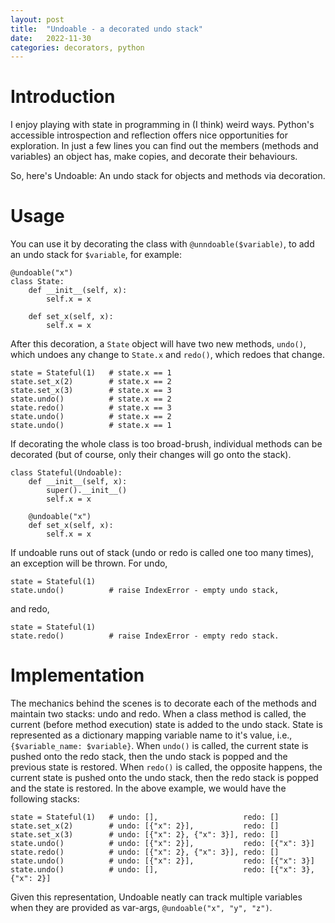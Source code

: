 ```yaml
---
layout: post
title:  "Undoable - a decorated undo stack"
date:   2022-11-30
categories: decorators, python
---
```



# Introduction

I enjoy playing with state in programming in (I think) weird ways.
Python's accessible introspection and reflection offers nice opportunities for exploration.
In just a few lines you can find out the members (methods and variables) an object has, make copies, and decorate their behaviours.

So, here's Undoable: An undo stack for objects and methods via decoration.


# Usage

You can use it by decorating the class with `@unndoable($variable)`, to add an undo stack for `$variable`, for example:

```
@undoable("x")
class State:
    def __init__(self, x):
        self.x = x

    def set_x(self, x):
        self.x = x
```

After this decoration, a `State` object will have two new methods, `undo()`, which undoes any change to `State.x`
and `redo()`, which redoes that change.

```
state = Stateful(1)   # state.x == 1
state.set_x(2)        # state.x == 2
state.set_x(3)        # state.x == 3
state.undo()          # state.x == 2
state.redo()          # state.x == 3
state.undo()          # state.x == 2
state.undo()          # state.x == 1
```

If decorating the whole class is too broad-brush, individual methods can be decorated (but of course, only their changes will go onto the stack).

```
class Stateful(Undoable):
    def __init__(self, x):
        super().__init__()
        self.x = x

    @undoable("x")
    def set_x(self, x):
        self.x = x
```

If undoable runs out of stack (undo or redo is called one too many times), an exception will be thrown.
For undo,

```
state = Stateful(1)
state.undo()          # raise IndexError - empty undo stack,
```

and redo,

```
state = Stateful(1)
state.redo()          # raise IndexError - empty redo stack.
```


# Implementation

The mechanics behind the scenes is to decorate each of the methods and maintain two stacks: undo and redo.
When a class method is called, the current (before method execution) state is added to the undo stack.
State is represented as a dictionary mapping variable name to it's value, i.e., `{$variable_name: $variable}`.
When `undo()` is called, the current state is pushed onto the redo stack, then the undo stack is popped and the previous state is restored.
When `redo()` is called, the opposite happens, the current state is pushed onto the undo stack, then the redo stack is popped and the state is restored.
In the above example, we would have the following stacks:

```
state = Stateful(1)   # undo: [],                   redo: []
state.set_x(2)        # undo: [{"x": 2}],           redo: []
state.set_x(3)        # undo: [{"x": 2}, {"x": 3}], redo: []
state.undo()          # undo: [{"x": 2}],           redo: [{"x": 3}]
state.redo()          # undo: [{"x": 2}, {"x": 3}], redo: []
state.undo()          # undo: [{"x": 2}],           redo: [{"x": 3}]
state.undo()          # undo: [],                   redo: [{"x": 3}, {"x": 2}]
```

Given this representation, Undoable neatly can track multiple variables when they are provided as var-args, `@undoable("x", "y", "z")`.





